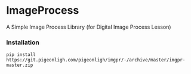 # ImageProcess

A Simple Image Process Library (for Digital Image Process Lesson)

### Installation

```
pip install https://git.pigeonligh.com/pigeonligh/imgpr/-/archive/master/imgpr-master.zip
```
